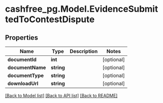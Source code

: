# cashfree_pg.Model.EvidenceSubmittedToContestDispute

## Properties

Name | Type | Description | Notes
------------ | ------------- | ------------- | -------------
**documentId** | **int** |  | [optional] 
**documentName** | **string** |  | [optional] 
**documentType** | **string** |  | [optional] 
**downloadUrl** | **string** |  | [optional] 

[[Back to Model list]](../README.md#documentation-for-models) [[Back to API list]](../README.md#documentation-for-api-endpoints) [[Back to README]](../README.md)

